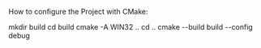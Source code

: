 How to configure the Project with CMake:

mkdir build
cd build
cmake -A WIN32 ..
cd ..
cmake --build build --config debug
